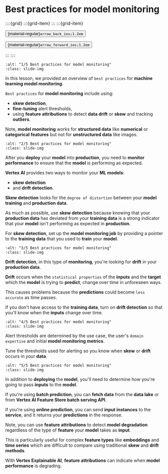 # Best practices for model monitoring

<aside class="margin sidebar">

::::{grid}
:::{grid-item}
:::
:::{grid-item}
<div id="slide-controls" class="btn-toolbar justify-content-between">

<button id="arrow_back" class="sd-btn">{material-regular}`arrow_back_ios;1.2em`</button>

<button id="arrow_forward" class="sd-btn">{material-regular}`arrow_forward_ios;1.2em`</button>
</div>
:::
::::
</aside>
<div class="slides">
<div>

```{image} ../../../images/gcp_courses/ml_in_the_enterprise/best_practices_for_ml_develo/best_practices_for_model_monitoring/001.jpg
:alt: "1/5 Best practices for model monitoring"
:class: slide-img
```
<div class="cell tag_remove-input tag_output_scroll docutils container">
<div class="cell_output docutils container">

In this lesson, we provided an overview of `best practices` for **machine learning model monitoring**. 

`Best practices` for **model monitoring** include using: 
* **skew detection**, 
* **fine-tuning** alert thresholds, 
* using **feature attributions** to detect **data drift** or **skew** and tracking **outliers**. 

Note, **model monitoring** works for **structured data** like **numerical** or **categorical features** but not for **unstructured data** like images.
</div>
</div>
</div>
</div>
<div class="slides">
<div>

```{image} ../../../images/gcp_courses/ml_in_the_enterprise/best_practices_for_ml_develo/best_practices_for_model_monitoring/003.jpg
:alt: "2/5 Best practices for model monitoring"
:class: slide-img
```
<div class="cell tag_remove-input tag_output_scroll docutils container">
<div class="cell_output docutils container">

After you **deploy** your **model** into **production**, you need to **monitor performance** to ensure that the **model** is performing as expected. 

**Vertex AI** provides two ways to monitor your **ML models**: 
* **skew detection** 
* and **drift detection**. 

**Skew detection** looks for the `degree of distortion` between your **model training** and **production data**. 

As much as possible, use **skew detection** because knowing that your **production data** has deviated from your **training data** is a strong indicator that your **model** isn't performing as expected in **production**. 

For **skew detection**, set up the **model monitoring job** by providing a pointer to the **training data** that you used to **train** your **model**.
</div>
</div>
</div>
</div>
<div class="slides">
<div>

```{image} ../../../images/gcp_courses/ml_in_the_enterprise/best_practices_for_ml_develo/best_practices_for_model_monitoring/004.jpg
:alt: "3/5 Best practices for model monitoring"
:class: slide-img
```
<div class="cell tag_remove-input tag_output_scroll docutils container">
<div class="cell_output docutils container">

**Drift detection**, in this type of **monitoring**, you're looking for **drift** in your **production data**. 

**Drift** occurs when the `statistical properties` of the **inputs** and the **target** which the **model** is trying to **predict**, change over time in unforeseen ways. 

This causes problems because the **predictions** could become `less accurate` as time passes. 

If you don't have access to the **training data**, turn on **drift detection** so that you'll know when the **inputs** change over time.
</div>
</div>
</div>
</div>
<div class="slides">
<div>

```{image} ../../../images/gcp_courses/ml_in_the_enterprise/best_practices_for_ml_develo/best_practices_for_model_monitoring/005.jpg
:alt: "4/5 Best practices for model monitoring"
:class: slide-img
```
<div class="cell tag_remove-input tag_output_scroll docutils container">
<div class="cell_output docutils container">

Alert thresholds are determined by the use case, the user's `domain expertise` and initial **model monitoring metrics**. 

Tune the thresholds used for alerting so you know when **skew** or **drift** occurs in your **data**.
</div>
</div>
</div>
</div>
<div class="slides">
<div>

```{image} ../../../images/gcp_courses/ml_in_the_enterprise/best_practices_for_ml_develo/best_practices_for_model_monitoring/006.jpg
:alt: "5/5 Best practices for model monitoring"
:class: slide-img
```
<div class="cell tag_remove-input tag_output_scroll docutils container">
<div class="cell_output docutils container">

In addition to **deploying** the **model**, you'll need to determine how you're going to pass **inputs** to the **model**.

If you're using **batch prediction**, you can **fetch data** from the **data lake** or from **Vertex AI Feature Store batch serving API**. 

If you're using **online prediction**, you can send **input instances** to the **service**, and it returns your **predictions** in the response. 

Note, you can use **feature attributions** to detect **model degradation** regardless of the type of **feature** your **model** takes as **input**. 

This is particularly useful for complex **feature types** like **embeddings** and **time series** which are difficult to compare using traditional **skew** and **drift methods**. 

With **Vertex Explainable AI**, **feature attributions** can indicate when **model performance** is degrading.
</div>
</div>
</div>
</div>
